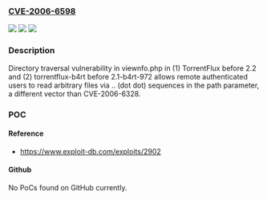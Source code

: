 ### [CVE-2006-6598](https://cve.mitre.org/cgi-bin/cvename.cgi?name=CVE-2006-6598)
![](https://img.shields.io/static/v1?label=Product&message=n%2Fa&color=blue)
![](https://img.shields.io/static/v1?label=Version&message=n%2Fa&color=blue)
![](https://img.shields.io/static/v1?label=Vulnerability&message=n%2Fa&color=brighgreen)

### Description

Directory traversal vulnerability in viewnfo.php in (1) TorrentFlux before 2.2 and (2) torrentflux-b4rt before 2.1-b4rt-972 allows remote authenticated users to read arbitrary files via .. (dot dot) sequences in the path parameter, a different vector than CVE-2006-6328.

### POC

#### Reference
- https://www.exploit-db.com/exploits/2902

#### Github
No PoCs found on GitHub currently.

